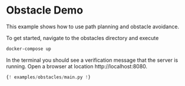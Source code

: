 # Obstacle Demo

This example shows how to use path planning and obstacle avoidance.

To get started, navigate to the obstacles directory and execute

```bash
docker-compose up
```

In the terminal you should see a verification message that the server is running.
Open a browser at location http://localhost:8080.

```python
{! examples/obstacles/main.py !}
```
